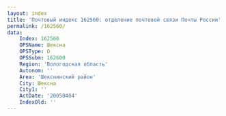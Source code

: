 ```yaml
---
layout: index
title: 'Почтовый индекс 162560: отделение почтовой связи Почты России'
permalink: /162560/
data:
    Index: 162560
    OPSName: Шексна
    OPSType: О
    OPSSubm: 162600
    Region: 'Вологодская область'
    Autonom: ''
    Area: 'Шекснинский район'
    City: Шексна
    City1: ''
    ActDate: '20050404'
    IndexOld: ''
---
```

